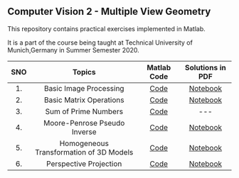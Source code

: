 ## Computer Vision 2 - Multiple View Geometry

This repository contains practical exercises implemented in Matlab.

It is a part of the course being taught at Technical University of Munich,Germany in Summer Semester 2020.

| SNO |  Topics | Matlab Code | Solutions in PDF |
|     :---:      |     :---:      |     :---:      |     :---:      |
|        1.     | Basic Image Processing  | [Code](https://github.com/kamranisg/CV2-MultipleViewGeometry_TUM/blob/master/ex01_1.m) | [Notebook](https://github.com/kamranisg/CV2-MultipleViewGeometry_TUM/blob/master/ex01_1.pdf)
|        2.     | Basic Matrix Operations | [Code](https://github.com/kamranisg/CV2-MultipleViewGeometry_TUM/blob/master/ex01_2.m) | [Notebook](https://github.com/kamranisg/CV2-MultipleViewGeometry_TUM/blob/master/ex01_2.pdf)
|        3.     | Sum of Prime Numbers    | [Code](https://github.com/kamranisg/CV2-MultipleViewGeometry_TUM/blob/master/ex01_4.m) | ---
|        4.     | Moore-Penrose Pseudo Inverse | [Code](https://github.com/kamranisg/CV2-MultipleViewGeometry_TUM/blob/master/ex_02.m) | [Notebook](https://github.com/kamranisg/CV2-MultipleViewGeometry_TUM/blob/master/ex_02.pdf)
|        5.     | Homogeneous Transformation of 3D Models | [Code](https://github.com/kamranisg/CV2-MultipleViewGeometry_TUM/tree/master/Ex_03) | [Notebook](https://github.com/kamranisg/CV2-MultipleViewGeometry_TUM/blob/master/ex03_1.pdf)
|        6.     | Perspective Projection | [Code](https://github.com/kamranisg/CV2-MultipleViewGeometry_TUM/blob/master/Ex04_1.m) | [Notebook](https://github.com/kamranisg/CV2-MultipleViewGeometry_TUM/blob/master/Ex04_1.pdf)
